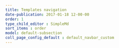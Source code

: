 ```yaml
---
title: Templates navigation
date-publication: 2017-01-18 12-00-00
order: 1
type_child_editor : SimpleMd
sort_items : order
model: default-subsection
coll_page_config_default : default_navbar_custom
---
```


